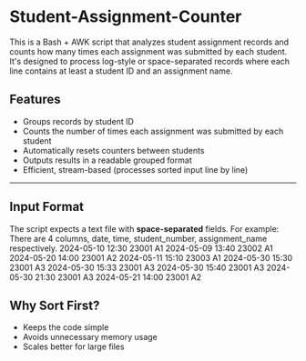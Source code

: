 # Student-Assignment-Counter
This is a Bash + AWK script that analyzes student assignment records and counts how many times each assignment was submitted by each student. It's designed to process log-style or space-separated records where each line contains at least a student ID and an assignment name.

##  Features

- Groups records by student ID
- Counts the number of times each assignment was submitted by each student
- Automatically resets counters between students
- Outputs results in a readable grouped format
- Efficient, stream-based (processes sorted input line by line)

---

##  Input Format

The script expects a text file with **space-separated** fields. For example:
There are 4 columns, date, time, student_number, assignment_name respectively.
2024-05-10 12:30 23001 A1
2024-05-09 13:40 23002 A1
2024-05-20 14:00 23001 A2
2024-05-11 15:10 23003 A1
2024-05-30 15:30 23001 A3
2024-05-30 15:33 23001 A3
2024-05-30 15:40 23001 A3
2024-05-30 21:30 23001 A3
2024-05-21 14:00 23001 A2

##  Why Sort First?

- Keeps the code simple
- Avoids unnecessary memory usage
- Scales better for large files


